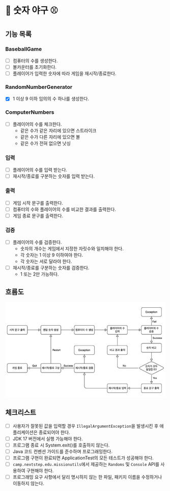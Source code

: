 # 🔢 숫자 야구 ⚾

## 기능 목록

### BaseballGame
- [ ] 컴퓨터의 수를 생성한다.
- [ ] 볼카운터를 초기화한다.
- [ ] 플레이어가 입력한 숫자에 따라 게임을 재시작/종료한다.

### RandomNumberGenerator
- [x] 1 이상 9 이하 임의의 수 하나를 생성한다.

### ComputerNumbers
- [ ] 플레이어의 수를 체크한다.
  - 같은 수가 같은 자리에 있으면 스트라이크 
  - 같은 수가 다른 자리에 있으면 볼 
  - 같은 수가 전혀 없으면 낫싱

### 입력
- [ ] 플레이어의 수를 입력 받는다.
- [ ] 재시작/종료를 구분하는 숫자를 입력 받는다.

### 출력
- [ ] 게임 시작 문구를 출력한다.
- [ ] 컴퓨터의 수와 플레이어의 수를 비교한 결과를 출력한다.
- [ ] 게임 종료 문구를 출력한다.

### 검증
- [ ] 플레이어의 수를 검증한다.
  - 숫자의 개수는 게임에서 지정한 자릿수와 일치해야 한다.
  - 각 숫자는 1 이상 9 이하여야 한다.
  - 각 숫자는 서로 달라야 한다.
- [ ] 재시작/종료를 구분하는 숫자를 검증한다.
  - 1 또는 2만 가능하다.

## 흐름도
<img src="baseball_flow.png">

## 체크리스트
- [ ] 사용자가 잘못된 값을 입력할 경우 `IllegalArgumentException`을 발생시킨 후 애플리케이션은 종료되어야 한다.
- [ ] JDK 17 버전에서 실행 가능해야 한다.
- [ ] 프로그램 종료 시 System.exit()를 호출하지 않는다.
- [ ] Java 코드 컨벤션 가이드를 준수하며 프로그래밍한다.
- [ ] 프로그램 구현이 완료되면 ApplicationTest의 모든 테스트가 성공해야 한다.
- [ ] `camp.nextstep.edu.missionutils`에서 제공하는 `Randoms` 및 `Console` API를 사용하여 구현해야 한다.
- [ ] 프로그래밍 요구 사항에서 달리 명시하지 않는 한 파일, 패키지 이름을 수정하거나 이동하지 않는다.
